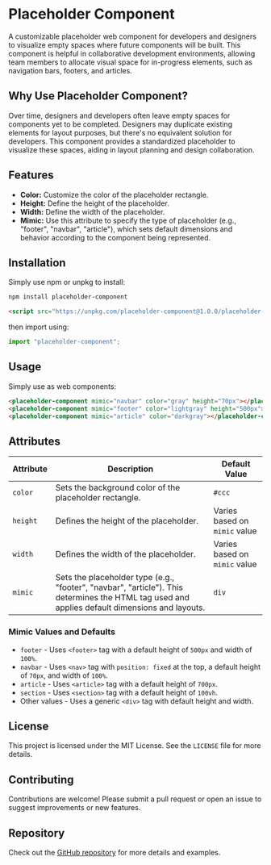 # Placeholder Component

A customizable placeholder web component for developers and designers to visualize empty spaces where future components will be built. This component is helpful in collaborative development environments, allowing team members to allocate visual space for in-progress elements, such as navigation bars, footers, and articles.

## Why Use Placeholder Component?

Over time, designers and developers often leave empty spaces for components yet to be completed. Designers may duplicate existing elements for layout purposes, but there's no equivalent solution for developers. This component provides a standardized placeholder to visualize these spaces, aiding in layout planning and design collaboration.

## Features

- **Color:** Customize the color of the placeholder rectangle.
- **Height:** Define the height of the placeholder.
- **Width:** Define the width of the placeholder.
- **Mimic:** Use this attribute to specify the type of placeholder (e.g., "footer", "navbar", "article"), which sets default dimensions and behavior according to the component being represented.

## Installation

Simply use npm or unpkg to install:

```bash
npm install placeholder-component
```

```html
<script src="https://unpkg.com/placeholder-component@1.0.0/placeholder-component.js"></script>
```

then import using:

```js
import "placeholder-component";
```

## Usage

Simply use as web components:

```html
<placeholder-component mimic="navbar" color="gray" height="70px"></placeholder-component>
<placeholder-component mimic="footer" color="lightgray" height="500px"></placeholder-component>
<placeholder-component mimic="article" color="darkgray"></placeholder-component>
```

## Attributes

| Attribute | Description | Default Value |
|-----------|-------------|---------------|
| `color`   | Sets the background color of the placeholder rectangle. | `#ccc` |
| `height`  | Defines the height of the placeholder. | Varies based on `mimic` value |
| `width`   | Defines the width of the placeholder. | Varies based on `mimic` value |
| `mimic`   | Sets the placeholder type (e.g., "footer", "navbar", "article"). This determines the HTML tag used and applies default dimensions and layouts. | `div` |

### Mimic Values and Defaults

- `footer` - Uses `<footer>` tag with a default height of `500px` and width of `100%`.
- `navbar` - Uses `<nav>` tag with `position: fixed` at the top, a default height of `70px`, and width of `100%`.
- `article` - Uses `<article>` tag with a default height of `700px`.
- `section` - Uses `<section>` tag with a default height of `100vh`.
- Other values - Uses a generic `<div>` tag with default height and width.

## License

This project is licensed under the MIT License. See the `LICENSE` file for more details.

## Contributing

Contributions are welcome! Please submit a pull request or open an issue to suggest improvements or new features.

## Repository

Check out the [GitHub repository](https://github.com/yashrajbharti/placeholder-component) for more details and examples.
